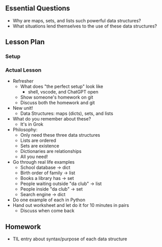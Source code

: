 ## Essential Questions

- Why are maps, sets, and lists such powerful data structures?
- What situations lend themselves to the use of these data structures?

## Lesson Plan

### Setup

### Actual Lesson

- Refresher
    - What does "the perfect setup" look like
        - shell, vscode, and ChatGPT open
    - Show someone's homework on git
    - Discuss both the homework and git
- New unit!
    - Data Structures: maps (dicts), sets, and lists
- What do you remember about these?
    - It's in Grok
- Philosophy:
    - Only need these three data structures
    - Lists are ordered
    - Sets are existence
    - Dictionaries are relationships
    - All you need!
- Go through real life examples
    - School database -> dict
    - Birth order of family -> list
    - Books a library has -> set
    - People waiting outside "da club" -> list
    - People inside "da club" -> set
    - Search engine -> dict
- Do one example of each in Python
- Hand out worksheet and let do it for 10 minutes in pairs
    - Discuss when come back

## Homework

- TIL entry about syntax/purpose of each data structure
